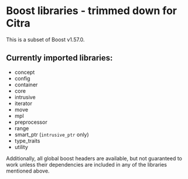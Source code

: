 Boost libraries - trimmed down for Citra
========================================

This is a subset of Boost v1.57.0.

Currently imported libraries:
-----------------------------
* concept
* config
* container
* core
* intrusive
* iterator
* move
* mpl
* preprocessor
* range
* smart_ptr (`intrusive_ptr` only)
* type_traits
* utility

Additionally, all global boost headers are available, but not guaranteed to work unless their dependencies are included in any of the libraries mentioned above.
